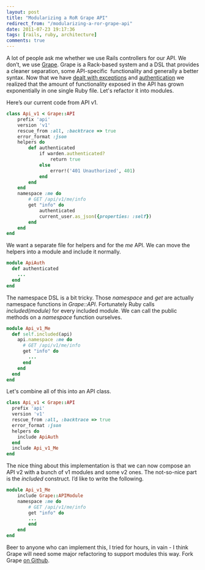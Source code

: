 ```yaml
---
layout: post
title: "Modularizing a RoR Grape API"
redirect_from: "/modularizing-a-ror-grape-api"
date: 2011-07-23 19:17:36
tags: [rails, ruby, architecture]
comments: true
---
```

A lot of people ask me whether we use Rails controllers for our API. We don’t, we use [Grape](https://github.com/intridea/grape). Grape is a Rack-based system and a DSL that provides a cleaner separation, some API-specific  functionality and generally a better syntax. Now that we have [dealt with exceptions](/grape-trapping-all-exceptions-within-the-api) and [authentication](/grape-api-authentication-w-devise) we realized that the amount of functionality exposed in the API has grown exponentially in one single Ruby file. Let's refactor it into modules.

Here’s our current code from API v1.

```ruby
class Api_v1 < Grape::API
    prefix 'api'
    version 'v1'
    rescue_from :all, :backtrace => true
    error_format :json
    helpers do
        def authenticated
            if warden.authenticated?
                return true
            else
                error!('401 Unauthorized', 401)
            end
        end
    end
    namespace :me do
        # GET /api/v1/me/info
        get "info" do
            authenticated
            current_user.as_json({properties: :self})
        end
    end
end
```

We want a separate file for helpers and for the _me_ API. We can move the helpers into a module and include it normally.

```ruby
module ApiAuth
  def authenticated
    ...
  end
end
```

The namespace DSL is a bit tricky. Those _namespace_ and _get_ are actually namespace functions in _Grape::API_. Fortunately Ruby calls _included(module)_ for every included module. We can call the public methods on a _namespace_ function ourselves.

```ruby
module Api_v1_Me
  def self.included(api)
    api.namespace :me do
      # GET /api/v1/me/info
      get "info" do
        ...
      end
    end    
  end
end
```

Let's combine all of this into an API class.

```ruby
class Api_v1 < Grape::API
  prefix 'api'
  version 'v1'
  rescue_from :all, :backtrace => true
  error_format :json
  helpers do
    include ApiAuth
  end
  include Api_v1_Me
end
```

The nice thing about this implementation is that we can now compose an API v2 with a bunch of v1 modules and some v2 ones. The not-so-nice part is the _included_ construct. I’d like to write the following.

```ruby
module Api_v1_Me
    include Grape::APIModule
    namespace :me do
        # GET /api/v1/me/info
        get "info" do
        ...
        end
    end    
end
```

Beer to anyone who can implement this, I tried for hours, in vain - I think Grape will need some major refactoring to support modules this way. Fork Grape [on Github](https://github.com/intridea/grape).
